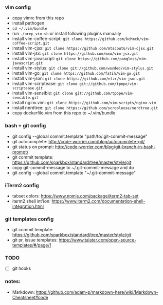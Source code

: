 ### vim config
  - copy vimrc from this repo
  - install pathogen
  - `cd ~/.vim/bundle` 
  - run `./prep_vim.sh` or install following plugins manually
  - install vim-coffee-script: `git clone https://github.com/kchmck/vim-coffee-script.git`
  - install vim-cjsx: `git clone https://github.com/mtscout6/vim-cjsx.git` 
  - install vim-jsx: `git clone https://github.com/mxw/vim-jsx.git` 
  - install vim-javascript: `git clone https://github.com/pangloss/vim-javascript.git` 
  - install vim-stylus: `git clone git://github.com/wavded/vim-stylus.git`
  - install vim-go: `git clone https://github.com/fatih/vim-go.git`
  - install vim-json: `git clone https://github.com/elzr/vim-json.git`
  - install vim-scriptease: `git clone git://github.com/tpope/vim-scriptease.git`
  - install vim-sensible: `git clone git://github.com/tpope/vim-sensible.git`
  - install nginx.vim: `git clone https://github.com/vim-scripts/nginx.vim`
  - install nerdtree: `git clone https://github.com/scrooloose/nerdtree.git`
  - copy dockerfile.vim from this repo to ~/.vim/bundle

### bash + git config
  - git config --global commit.template "path/to/.git-commit-message"
  - git autocomplete: http://code-worrier.com/blog/autocomplete-git/
  - git status on prompt: http://code-worrier.com/blog/git-branch-in-bash-prompt/
  - git commit template: https://github.com/sparkbox/standard/tree/master/style/git
  - copy git-commit-message to ~/.git-commit-message and do
  - git config --global commit.template "~/.git-commit-message"

### iTerm2 config
  - tabset colors: https://www.npmjs.com/package/iterm2-tab-set
  - iterm2 shell int'ion: https://www.iterm2.com/documentation-shell-integration.html

### git templates config
  - git commit template: https://github.com/sparkbox/standard/tree/master/style/git
  - git pr, issue templates: https://www.talater.com/open-source-templates/#/page/1

### TODO
- [ ] git hooks

### notes:
  - Markdown: https://github.com/adam-p/markdown-here/wiki/Markdown-Cheatsheet#code
